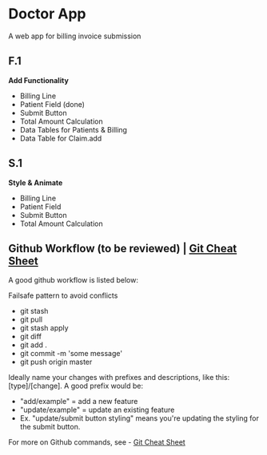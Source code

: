 # Doctor App

A web app for billing invoice submission


## F.1
**Add Functionality**
- Billing Line
- Patient Field (done)
- Submit Button 
- Total Amount Calculation
- Data Tables for Patients & Billing 
- Data Table for Claim.add

## S.1
**Style & Animate**
- Billing Line
- Patient Field
- Submit Button
- Total Amount Calculation


## Github Workflow (to be reviewed) | [Git Cheat Sheet](https://docs.google.com/document/d/1nJC1J8b-KYxnV9stmORm5YGm2LLXLCnFoDGSPKHuGpY/edit)
A good github workflow is listed below:

Failsafe pattern to avoid conflicts
- git stash
- git pull
- git stash apply
- git diff
- git add .
- git commit -m 'some message'
- git push origin master

Ideally name your changes with prefixes and descriptions, like this: [type]/[change]. 
A good prefix would be:
- "add/example" = add a new feature
- "update/example" = update an existing feature
- Ex. "update/submit button styling" means you're updating the styling for the submit button.

For more on Github commands, see - [Git Cheat Sheet](https://docs.google.com/document/d/1nJC1J8b-KYxnV9stmORm5YGm2LLXLCnFoDGSPKHuGpY/edit)

